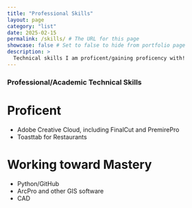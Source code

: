 ```yaml
---
title: "Professional Skills"
layout: page
category: "list"
date: 2025-02-15
permalink: /skills/ # The URL for this page
showcase: false # Set to false to hide from portfolio page
description: >
  Technical skills I am proficent/gaining proficency with!
---
```


### Professional/Academic Technical Skills

# Proficent

 - Adobe Creative Cloud, including FinalCut and PremirePro
 - Toasttab for Restaurants

# Working toward Mastery

 - Python/GitHub
 - ArcPro and other GIS software
 - CAD
   
